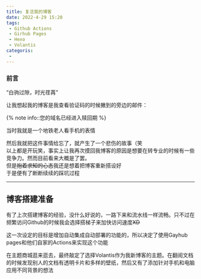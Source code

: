 ```yaml
---
title: 复活我的博客
date: 2022-4-29 15:20
tags: 
 - Github Actions
 - Girhub Pages
 - Hexo
 - Volantis
categoris:
 -
---
```


### 前言

“白驹过隙，时光荏苒”  

<p></p>

让我想起我的博客是我查看验证码的时候撇到的旁边的邮件：    

{% note info::您的域名已经进入赎回期 %}       

当时我就是一个地铁老人看手机的表情 

<p></p>

<!--more-->

然后我就把这件事情给忘了，就产生了一个悲伤的故事（笑  
以上都是开玩笑，事实上让我再次摸回我博客的原因是想要在转专业的时候有一些竞争力。然而目前看来大概是了罢。  
但是~~抱着求知的心态~~我还是想着把博客重新搭设好  
于是便有了断断续续的踩坑过程

---

## 博客搭建准备

有了上次搭建博客的经验，没什么好说的，一路下来和流水线一样流畅。只不过在频繁访问Github的时候我会选择搭梯子来加快访问速度~~XD~~

这一次设定的目标是增加自动集成自动部署的功能的，所以决定了使用Gayhub pages和他们自家的Actions来实现这个功能

在主题商城逛来逛去，最终敲定了选择Volantis作为我新博客的主题。在翻阅文档的时候发现别人的文档有透明卡片和多样的壁纸，然后又有了添加针对手机和电脑应用不同背景的想法


